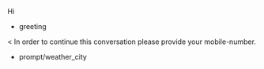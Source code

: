 Hi
* greeting

< In order to continue this conversation please provide your mobile-number.
* prompt/weather_city
